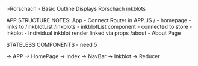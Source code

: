 i-Rorschach - Basic Outline
	Displays Rorschach inkblots

APP STRUCTURE NOTES:
App - Connect Router in APP.JS 
  /         - homepage - links to /inkblotList
	/inkblots   - inkblotList component - connected to store
				- inkblot - Individual inkblot render linked via props
	/about		- About Page

STATELESS COMPONENTS - need 5
	
-> APP 	-> HomePage
	   	-> Index
		-> NavBar
		-> Inkblot
		-> Reducer



